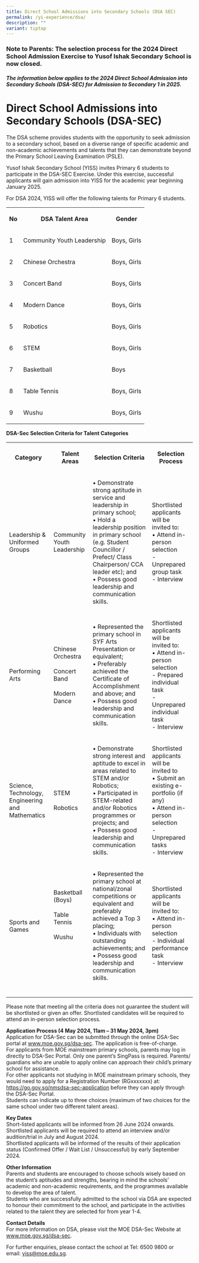 ```yaml
---
title: Direct School Admissions into Secondary Schools (DSA SEC)
permalink: /yi-experience/dsa/
description: ""
variant: tiptap
---
```

<h3>Note to Parents: The selection process for the 2024 Direct School Admission Exercise to Yusof Ishak Secondary School is now closed.</h3>
<h5>The information below applies to the 2024 Direct School Admission into Secondary Schools (DSA-SEC) for Admission to Secondary 1 in 2025.</h5>
<h1><strong>Direct School Admissions into Secondary Schools (DSA-SEC)</strong></h1>
<p>The DSA scheme provides students with the opportunity to seek admission
to a secondary school, based on a diverse range of specific academic and
non-academic achievements and talents that they can demonstrate beyond
the Primary School Leaving Examination (PSLE).</p>
<p>Yusof Ishak Secondary School (YISS) invites Primary 6 students to participate
in the DSA-SEC Exercise. Under this exercise, successful applicants will
gain admission into YISS for the academic year beginning January 2025.</p>
<p>For DSA 2024, YISS will offer the following talents for Primary 6 students.</p>
<table>
<tbody>
<tr>
<th rowspan="1" colspan="1">
<p>No</p>
</th>
<th rowspan="1" colspan="1">
<p>DSA Talent Area</p>
</th>
<th rowspan="1" colspan="1">
<p>Gender</p>
</th>
</tr>
<tr>
<td rowspan="1" colspan="1">
<p>1</p>
</td>
<td rowspan="1" colspan="1">
<p>Community Youth Leadership</p>
</td>
<td rowspan="1" colspan="1">
<p>Boys, Girls</p>
</td>
</tr>
<tr>
<td rowspan="1" colspan="1">
<p>2</p>
</td>
<td rowspan="1" colspan="1">
<p>Chinese Orchestra</p>
</td>
<td rowspan="1" colspan="1">
<p>Boys, Girls</p>
</td>
</tr>
<tr>
<td rowspan="1" colspan="1">
<p>3</p>
</td>
<td rowspan="1" colspan="1">
<p>Concert Band</p>
</td>
<td rowspan="1" colspan="1">
<p>Boys, Girls</p>
</td>
</tr>
<tr>
<td rowspan="1" colspan="1">
<p>4</p>
</td>
<td rowspan="1" colspan="1">
<p>Modern Dance</p>
</td>
<td rowspan="1" colspan="1">
<p>Boys, Girls</p>
</td>
</tr>
<tr>
<td rowspan="1" colspan="1">
<p>5</p>
</td>
<td rowspan="1" colspan="1">
<p>Robotics</p>
</td>
<td rowspan="1" colspan="1">
<p>Boys, Girls</p>
</td>
</tr>
<tr>
<td rowspan="1" colspan="1">
<p>6</p>
</td>
<td rowspan="1" colspan="1">
<p>STEM</p>
</td>
<td rowspan="1" colspan="1">
<p>Boys, Girls</p>
</td>
</tr>
<tr>
<td rowspan="1" colspan="1">
<p>7</p>
</td>
<td rowspan="1" colspan="1">
<p>Basketball</p>
</td>
<td rowspan="1" colspan="1">
<p>Boys</p>
</td>
</tr>
<tr>
<td rowspan="1" colspan="1">
<p>8</p>
</td>
<td rowspan="1" colspan="1">
<p>Table Tennis</p>
</td>
<td rowspan="1" colspan="1">
<p>Boys, Girls</p>
</td>
</tr>
<tr>
<td rowspan="1" colspan="1">
<p>9</p>
</td>
<td rowspan="1" colspan="1">
<p>Wushu</p>
</td>
<td rowspan="1" colspan="1">
<p>Boys, Girls</p>
</td>
</tr>
</tbody>
</table>
<p><strong>DSA-Sec Selection Criteria for Talent Categories</strong>
</p>
<table>
<tbody>
<tr>
<th rowspan="1" colspan="1">
<p>Category</p>
</th>
<th rowspan="1" colspan="1">
<p>Talent Areas</p>
</th>
<th rowspan="1" colspan="1">
<p>Selection Criteria</p>
</th>
<th rowspan="1" colspan="1">
<p>Selection Process</p>
</th>
</tr>
<tr>
<td rowspan="1" colspan="1">
<p>Leadership &amp; Uniformed Groups</p>
</td>
<td rowspan="1" colspan="1">
<p>Community Youth Leadership</p>
</td>
<td rowspan="1" colspan="1">
<p>• Demonstrate strong aptitude in service and leadership in primary school;
<br>• Hold a leadership position in primary school (e.g. Student Councillor
/ Prefect/ Class Chairperson/ CCA leader etc); and
<br>• Possess good leadership and communication skills.</p>
</td>
<td rowspan="1" colspan="1">
<p>Shortlisted applicants will be invited to:
<br>• Attend in-person selection
<br>- Unprepared group task
<br>- Interview</p>
</td>
</tr>
<tr>
<td rowspan="1" colspan="1">
<p>Performing Arts</p>
</td>
<td rowspan="1" colspan="1">
<p>Chinese Orchestra
<br>
<br>Concert Band
<br>
<br>Modern Dance</p>
</td>
<td rowspan="1" colspan="1">
<p>• Represented the primary school in SYF Arts Presentation or equivalent;
<br>• Preferably achieved the Certificate of Accomplishment and above; and
<br>• Possess good leadership and communication skills.</p>
</td>
<td rowspan="1" colspan="1">
<p>Shortlisted applicants will be invited to:
<br>• Attend in-person selection
<br>- Prepared individual task
<br>- Unprepared individual task
<br>- Interview</p>
</td>
</tr>
<tr>
<td rowspan="1" colspan="1">
<p>Science, Technology, Engineering and Mathematics</p>
</td>
<td rowspan="1" colspan="1">
<p>STEM
<br>
<br>Robotics</p>
</td>
<td rowspan="1" colspan="1">
<p>• Demonstrate strong interest and aptitude to excel in areas related to
STEM and/or Robotics;
<br>• Participated in STEM-related and/or Robotics programmes or projects;
and
<br>• Possess good leadership and communication skills.</p>
</td>
<td rowspan="1" colspan="1">
<p>Shortlisted applicants will be invited to
<br>• Submit an existing e-portfolio (if any)
<br>• Attend in-person selection
<br>- Unprepared tasks
<br>- Interview</p>
</td>
</tr>
<tr>
<td rowspan="1" colspan="1">
<p>Sports and Games</p>
</td>
<td rowspan="1" colspan="1">
<p>Basketball (Boys)
<br>
<br>Table Tennis
<br>
<br>Wushu
<br>
<br>
<br>
<br>
</p>
</td>
<td rowspan="1" colspan="1">
<p>• Represented the primary school at national/zonal competitions or equivalent
and preferably achieved a Top 3 placing;
<br>• Individuals with outstanding achievements; and
<br>• Possess good leadership and communication skills.</p>
</td>
<td rowspan="1" colspan="1">
<p>Shortlisted applicants will be invited to:
<br>• Attend in-person selection
<br>- Individual performance task
<br>- Interview</p>
</td>
</tr>
<tr>
<td rowspan="1" colspan="1">
<p></p>
</td>
<td rowspan="1" colspan="1">
<p></p>
</td>
<td rowspan="1" colspan="1">
<p></p>
</td>
<td rowspan="1" colspan="1">
<p></p>
</td>
</tr>
</tbody>
</table>
<p>Please note that meeting all the criteria does not guarantee the student
will be shortlisted or given an offer. Shortlisted candidates will be required
to attend an in-person selection process.</p>
<p><strong>Application Process (4 May 2024, 11am – 31 May 2024, 3pm)</strong> 
<br>Application for DSA-Sec can be submitted through the online DSA-Sec portal
at <a href="https://www.moe.gov.sg/secondary/dsa" rel="noopener noreferrer nofollow" target="_blank">www.moe.gov.sg/dsa-sec</a>.
The application is free-of-charge.
<br>For applicants from MOE mainstream primary schools, parents may log in
directly to DSA-Sec Portal. Only one parent’s SingPass is required. Parents/
guardians who are unable to apply online can approach their child’s primary
school for assistance.
<br>For other applicants not studying in MOE mainstream primary schools, they
would need to apply for a Registration Number (RGxxxxxxx) at: <a href="https://www.moe.gov.sg/secondary/dsa/application?pt=Non-mainstream%20school" rel="noopener noreferrer nofollow" target="_blank">https://go.gov.sg/nmsdsa-sec-application</a> before
they can apply through the DSA-Sec Portal.
<br>Students can indicate up to three choices (maximum of two choices for
the same school under two different talent areas).</p>
<p><strong>Key Dates</strong> 
<br>Short-listed applicants will be informed from 26 June 2024 onwards.
<br>Shortlisted applicants will be required to attend an interview and/or
audition/trial in July and August 2024.
<br>Shortlisted applicants will be informed of the results of their application
status (Confirmed Offer / Wait List / Unsuccessful) by early September
2024.</p>
<p><strong>Other Information</strong> 
<br>Parents and students are encouraged to choose schools wisely based on
the student’s aptitudes and strengths, bearing in mind the schools’ academic
and non-academic requirements, and the programmes available to develop
the area of talent.
<br>Students who are successfully admitted to the school via DSA are expected
to honour their commitment to the school, and participate in the activities
related to the talent they are selected for from year 1-4.</p>
<p><strong>Contact Details</strong> 
<br>For more information on DSA, please visit the MOE DSA-Sec Website at&nbsp;
<a href="http://www.moe.gov.sg/dsa-sec" rel="noopener noreferrer nofollow" target="_blank">www.moe.gov.sg/dsa-sec</a>.</p>
<p>For further enquiries, please contact the school at Tel: 6500 9800 or
email:&nbsp;<a href="mailto:yiss@moe.edu.sg" rel="noopener noreferrer nofollow" target="_blank">yiss@moe.edu.sg</a><em>.</em>
</p>